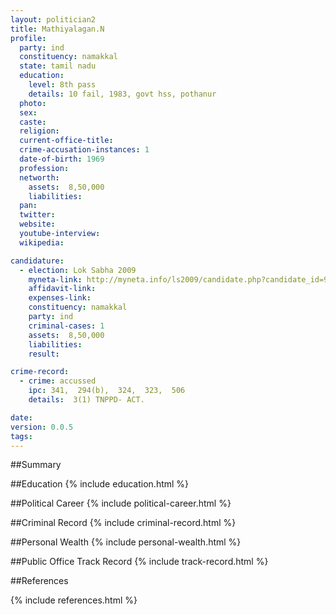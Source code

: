 ```yaml
---
layout: politician2
title: Mathiyalagan.N
profile: 
  party: ind
  constituency: namakkal
  state: tamil nadu
  education: 
    level: 8th pass
    details: 10 fail, 1983, govt hss, pothanur
  photo: 
  sex: 
  caste: 
  religion: 
  current-office-title: 
  crime-accusation-instances: 1
  date-of-birth: 1969
  profession: 
  networth: 
    assets:  8,50,000
    liabilities: 
  pan: 
  twitter: 
  website: 
  youtube-interview: 
  wikipedia: 

candidature: 
  - election: Lok Sabha 2009
    myneta-link: http://myneta.info/ls2009/candidate.php?candidate_id=9026
    affidavit-link: 
    expenses-link: 
    constituency: namakkal 
    party: ind
    criminal-cases: 1
    assets:  8,50,000
    liabilities: 
    result:  

crime-record: 
  - crime: accussed
    ipc: 341,  294(b),  324,  323,  506
    details:  3(1) TNPPD- ACT.  

date: 
version: 0.0.5
tags: 
---
```

##Summary


##Education
{% include education.html %}


##Political Career
{% include political-career.html %}


##Criminal Record
{% include criminal-record.html %}


##Personal Wealth
{% include personal-wealth.html %}


##Public Office Track Record
{% include track-record.html %}


##References


{% include references.html %}